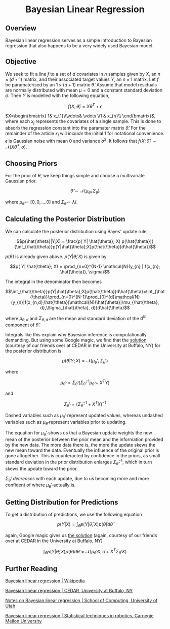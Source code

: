 
# <center>Bayesian Linear Regression</center>

## Overview
Bayesian linear regression serves as a simple introduction to Bayesian regression that also happens to be a very widely used Bayesian model.

## Objective
We seek to fit a line $f$ to a set of $d$ covariates in $n$ samples given by $X$, an $n \times (d+1)$ matrix, and their associated target values $Y$, an $n \times 1$ matrix. Let $f$ be paramaterised by an $1 \times (d+1)$ matrix $\hat{\theta}$. Assume that model residuals are normally distributed with mean $\mu = 0$ and a constant standard deviation $\sigma$. Then $Y$ is modelled with the following equation,

$$f(X; \hat{\theta}) = X\hat{\theta}^{T} + \epsilon$$

$X=\begin{bmatrix} 1& x_{1}\\\vdots& \vdots \\1 & x_{n}\\ \end{bmatrix}$, where each $x_{j}$ represents the covariates of a single sample. This is done to absorb the regression constant into the paramater matrix $\hat{\theta}$. For the remainder of the article $x_{j}$ will *include* the initial $1$ for notational convenience. $\epsilon$ is Gaussian noise with mean $0$ and variance $\sigma^{2}$. It follows that $f(X; \hat{\theta}) \sim \mathcal{N}(X\hat{\theta}^{T}, \sigma)$.

## Choosing Priors
For the prior of $\hat{\theta}$, we keep things simple and choose a multivariate Gaussian prior.

$$\hat{\theta} \sim \mathcal{N}(\mu_{\hat{\theta}}, \Sigma_{\hat{\theta}})$$

where $\mu_{\hat{\theta}} = [0,0,....0]$ and $\Sigma_{\hat{\theta}} = \lambda I$.

## Calculating the Posterior Distribution
We can calculate the posterior distribution using Bayes' update rule,

$$p(\hat{\theta}|Y;X) = \frac{p( Y| \hat{\theta}; X) p(\hat{\theta})}{\int_{\hat{\theta}}p(Y|\hat{\theta};X)p(\hat{\theta})d\hat{\theta}}$$

$p(\hat{\theta})$ 
is already given above. 
$p(Y|\hat{\theta}; X)$ 
is given by

$$p( Y| \hat{\theta}; X) = \prod_{n=0}^{N-1} \mathcal{N}(y_{n} | f(x_{n}; \hat{\theta}), \sigma)$$

The integral in the denominator then becomes

$$\int_{\hat{\theta}}p(Y|\hat{\theta};X)p(\hat{\theta})d\hat{\theta}=\int_{\hat{\theta}}\prod_{n=0}^{N-1}\prod_{0}^{d}\mathcal{N}(y_{n}|f(x_{n,d};\hat{\theta})\mathcal{N}(\hat{\theta}|\mu_{\hat{\theta}, d},\Sigma_{\hat{\theta}, d})d\hat{\theta}$$

where $\mu_{\theta, d}$ and $\Sigma_{\theta, d}$ are the mean and standard deviation of the $d^{th}$ component of $\hat{\theta}$.

Integrals like this explain why Bayesian inference is computationally demanding. But using some Google magic, we find that the <a href ="https://cedar.buffalo.edu/~srihari/CSE574/Chap3/3.4-BayesianRegression.pdf">solution</a> (courtesy of our friends over at CEDAR in the University at Buffalo, NY) for the posterior distribution is

$$p(\hat{\theta}|Y;X) = \mathcal{N}(\mu_{\hat{\theta}}', \Sigma_{\hat{\theta}}')$$

where

$$\mu_{\hat{\theta}}' = \Sigma_{\hat{\theta}}'(\Sigma_{\hat{\theta}}^{-1} \mu_{\hat{\theta}} + X^{T}Y)$$

and

$$\Sigma_{\hat{\theta}}' = (\Sigma_{\hat{\theta}}^{-1} + X^{T}X)^{-1}$$

Dashed variables such as $\mu_{\hat{\theta}}'$ represent updated values, whereas undashed variables such as $\mu_{\hat{\theta}}$ represent variables prior to updating.

The equation for $\mu_{\hat{\theta}}'$ shows us that a Bayesian update weights the new mean of the posterior between the prior mean and the information provided by the new data. The more data there is, the more the update skews the new mean toward the data. Eventually the influence of the original prior is gone altogether. This is counteracted by confidence in the priors, as small standard deviation in the prior distribution enlarges $\Sigma_{\hat{\theta}}^{-1}$, which in turn skews the update toward the prior.

$\Sigma_{\hat{\theta}}'$ *decreases* with each update, due to us becoming more and more confident of where $\mu_{\hat{\theta}}'$ actually is.

## Getting Distribution for Predictions
To get a distribution of predictions, we use the following equation

$$p(Y|X) = \int_{\hat{\theta}}p(Y|\hat{\theta};X)p(\hat{\theta})d\hat{\theta} $$

again, Google magic gives us <a href ="https://cedar.buffalo.edu/~srihari/CSE574/Chap3/3.4-BayesianRegression.pdf">the solution</a> (again, courtesy of our friends over at CEDAR in the University at Buffalo, NY)

$$ \int_{\hat{\theta}}p(Y|\hat{\theta};X)p(\hat{\theta})d\hat{\theta} = \mathcal{N}(\mu_{\hat{\theta}}'X, \sigma+X^{T}\Sigma_{\hat{\theta}}'X)$$


## Further Reading

<a href="https://en.wikipedia.org/wiki/Bayesian_linear_regression">Bayesian linear regression | Wikipedia</a>

<a href="https://cedar.buffalo.edu/~srihari/CSE574/Chap3/3.4-BayesianRegression.pdf">Bayesian linear regression | CEDAR, University at Buffalo, NY</a>

<a href="https://www.cs.utah.edu/~fletcher/cs6957/lectures/BayesianLinearRegression.pdf">Notes on Bayesian linear regression | School of Computing, University of Utah</a>

<a href="http://www.cs.cmu.edu/~16831-f14/notes/F14/16831_lecture20_jhua_dkambam.pdf">Bayesian linear regression | Statistical techniques in robotics, Carnegie Mellon University</a>